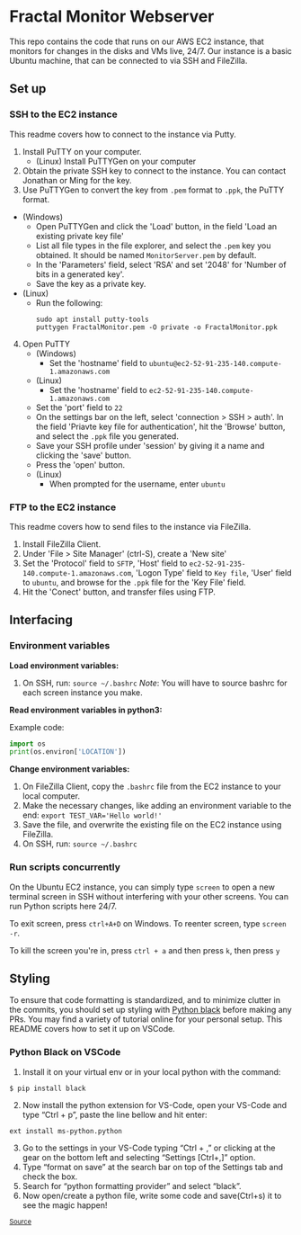 # Fractal Monitor Webserver

This repo contains the code that runs on our AWS EC2 instance, that monitors for changes in the disks and VMs live, 24/7. Our instance is a basic Ubuntu machine, that can be connected to via SSH and FileZilla.

## Set up

### SSH to the EC2 instance

This readme covers how to connect to the instance via Putty.

1. Install PuTTY on your computer.
   - (Linux) Install PuTTYGen on your computer
2. Obtain the private SSH key to connect to the instance. You can contact Jonathan or Ming for the key.
3. Use PuTTYGen to convert the key from `.pem` format to `.ppk`, the PuTTY format.

- (Windows)
  - Open PuTTYGen and click the 'Load' button, in the field 'Load an existing private key file'
  - List all file types in the file explorer, and select the `.pem` key you obtained. It should be named `MonitorServer.pem` by default.
  - In the 'Parameters' field, select 'RSA' and set '2048' for 'Number of bits in a generated key'.
  - Save the key as a private key.
- (Linux)
  - Run the following:
    ```shell
    sudo apt install putty-tools
    puttygen FractalMonitor.pem -O private -o FractalMonitor.ppk
    ```

4. Open PuTTY
   - (Windows)
     - Set the 'hostname' field to `ubuntu@ec2-52-91-235-140.compute-1.amazonaws.com`
   - (Linux)
     - Set the 'hostname' field to `ec2-52-91-235-140.compute-1.amazonaws.com`
   - Set the 'port' field to `22`
   - On the settings bar on the left, select 'connection > SSH > auth'. In the field 'Priavte key file for authentication', hit the 'Browse' button, and select the `.ppk` file you generated.
   - Save your SSH profile under 'session' by giving it a name and clicking the 'save' button.
   - Press the 'open' button.
   - (Linux)
     - When prompted for the username, enter `ubuntu`

### FTP to the EC2 instance

This readme covers how to send files to the instance via FileZilla.

1. Install FileZilla Client.
2. Under 'File > Site Manager' (ctrl-S), create a 'New site'
3. Set the 'Protocol' field to `SFTP`, 'Host' field to `ec2-52-91-235-140.compute-1.amazonaws.com`, 'Logon Type' field to `Key file`, 'User' field to `ubuntu`, and browse for the `.ppk` file for the 'Key File' field.
4. Hit the 'Conect' button, and transfer files using FTP.

## Interfacing

### Environment variables

**Load environment variables:**

1. On SSH, run: `source ~/.bashrc`
   _Note_: You will have to source bashrc for each screen instance you make.

**Read environment variables in python3:**

Example code:

```python
import os
print(os.environ['LOCATION'])
```

**Change environment variables:**

1. On FileZilla Client, copy the `.bashrc` file from the EC2 instance to your local computer.
2. Make the necessary changes, like adding an environment variable to the end: `export TEST_VAR='Hello world!'`
3. Save the file, and overwrite the existing file on the EC2 instance using FileZilla.
4. On SSH, run: `source ~/.bashrc`

### Run scripts concurrently

On the Ubuntu EC2 instance, you can simply type `screen` to open a new terminal screen in SSH without interfering with your other screens. You can run Python scripts here 24/7.

To exit screen, press `ctrl+A+D` on Windows. To reenter screen, type `screen -r`.

To kill the screen you're in, press `ctrl + a` and then press `k`, then press `y`

## Styling

To ensure that code formatting is standardized, and to minimize clutter in the commits, you should set up styling with [Python black](https://github.com/psf/black) before making any PRs. You may find a variety of tutorial online for your personal setup. This README covers how to set it up on VSCode.

### Python Black on VSCode

1. Install it on your virtual env or in your local python with the command:

```
$ pip install black
```

2. Now install the python extension for VS-Code, open your VS-Code and type “Ctrl + p”, paste the line bellow and hit enter:

```
ext install ms-python.python
```

3. Go to the settings in your VS-Code typing “Ctrl + ,” or clicking at the gear on the bottom left and selecting “Settings [Ctrl+,]” option.
4. Type “format on save” at the search bar on top of the Settings tab and check the box.
5. Search for “python formatting provider” and select “black”.
6. Now open/create a python file, write some code and save(Ctrl+s) it to see the magic happen!

<sub>[Source](https://medium.com/@marcobelo/setting-up-python-black-on-visual-studio-code-5318eba4cd00)</sub>

